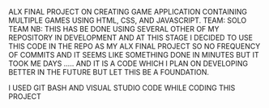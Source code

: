 ALX FINAL PROJECT ON CREATING GAME APPLICATION CONTAINING MULTIPLE GAMES USING HTML, CSS, AND JAVASCRIPT.
TEAM: SOLO TEAM
NB: THIS HAS BE DONE USING SEVERAL OTHER OF MY REPOSITORY IN DEVELOPMENT AND AT THIS STAGE I DECIDED TO USE THIS CODE IN THE REPO AS MY ALX FINAL PROJECT SO NO FREQUENCY OF COMMITS AND IT SEEMS LIKE SOMETHING DONE IN MINUTES BUT IT TOOK ME DAYS ..... AND IT IS A CODE WHICH I PLAN ON DEVELOPING BETTER IN THE FUTURE BUT LET THIS BE A FOUNDATION.

I USED GIT BASH AND VISUAL STUDIO CODE WHILE CODING THIS PROJECT
